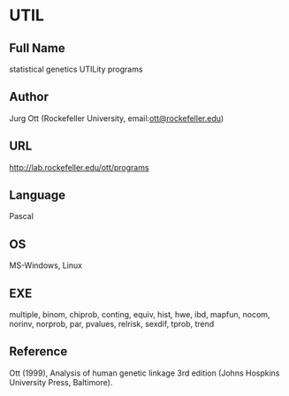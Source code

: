 # UTIL

## Full Name
statistical genetics UTILity programs

## Author
Jurg Ott (Rockefeller University, email:ott@rockefeller.edu)

## URL
http://lab.rockefeller.edu/ott/programs

## Language
Pascal

## OS
MS-Windows, Linux

## EXE
multiple, binom, chiprob, conting, equiv, hist, hwe, ibd, mapfun, nocom, norinv, norprob, par, pvalues, relrisk, sexdif, tprob, trend

## Reference
Ott (1999), Analysis of human genetic linkage 3rd edition (Johns Hospkins University Press, Baltimore).